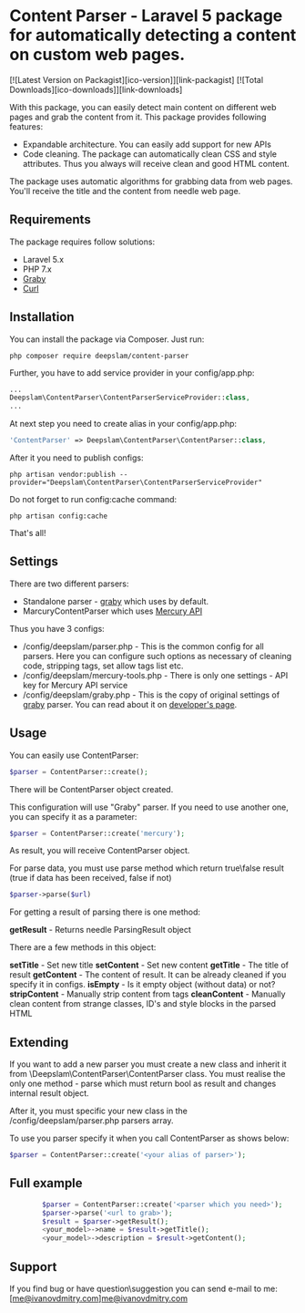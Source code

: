 # Content Parser - Laravel 5 package for automatically detecting a content on custom web pages.

[![Latest Version on Packagist][ico-version]][link-packagist]
[![Total Downloads][ico-downloads]][link-downloads]

With this package, you can easily detect main content on different web pages and grab the content from it.
This package provides following features:

* Expandable architecture. You can easily add support for new APIs
* Code cleaning. The package can automatically clean CSS and style attributes. Thus you always will receive clean and good HTML content.

The package uses automatic algorithms for grabbing data from web pages.
You'll receive the title and the content from needle web page.

## Requirements

The package requires follow solutions:

* Laravel 5.x
* PHP 7.x
* [Graby](https://github.com/j0k3r/graby)
* [Curl](https://github.com/ixudra/curl)

## Installation

You can install the package via Composer.
Just run:

```console
php composer require deepslam/content-parser
```

Further, you have to add service provider in your config/app.php:

```php
...
Deepslam\ContentParser\ContentParserServiceProvider::class,
...
```

At next step you need to create alias in your config/app.php:

```php
'ContentParser' => Deepslam\ContentParser\ContentParser::class,
```

After it you need to publish configs:

```console
php artisan vendor:publish --provider="Deepslam\ContentParser\ContentParserServiceProvider"
```

Do not forget to run config:cache command:

```console
php artisan config:cache
```

That's all!

## Settings

There are two different parsers:

* Standalone parser - [graby](https://github.com/j0k3r/graby/) which uses by default.
* MarcuryContentParser which uses [Mercury API](https://mercury.postlight.com/web-parser/)

Thus you have 3 configs:

* /config/deepslam/parser.php - This is the common config for all parsers. Here you can configure such options as necessary of cleaning code, stripping tags, set allow tags list etc.
* /config/deepslam/mercury-tools.php - There is only one settings - API key for Mercury API service
* /config/deepslam/graby.php - This is the copy of original settings of [graby](https://github.com/j0k3r/graby/) parser. You can read about it on [developer's page](https://github.com/j0k3r/graby/).

## Usage

You can easily use ContentParser:

```php
$parser = ContentParser::create();
```

There will be ContentParser object created.

This configuration will use "Graby" parser. If you need to use another one, you can specify it as a parameter:

```php
$parser = ContentParser::create('mercury');
```

As result, you will receive ContentParser object.

For parse data, you must use parse method which return true\false result (true if data has been received, false if not)

```php
$parser->parse($url)
```

For getting a result of parsing there is one method:

**getResult** - Returns needle ParsingResult object

There are a few methods in this object:

**setTitle** - Set new title
**setContent** - Set new content
**getTitle**  - The title of result
**getContent** - The content of result. It can be already cleaned if you specify it in configs.
**isEmpty** - Is it empty object (without data) or not?
**stripContent** - Manually strip content from tags
**cleanContent** - Manually clean content from strange classes, ID's and style blocks in the parsed HTML

## Extending

If you want to add a new parser you must create a new class and inherit it from \Deepslam\ContentParser\ContentParser class.
You must realise the only one method - parse which must return bool as result and changes internal result object.

After it, you must specific your new class in the /config/deepslam/parser.php parsers array.

To use you parser specify it when you call ContentParser as shows below:

```php
$parser = ContentParser::create('<your alias of parser>');
```

## Full example

```php
        $parser = ContentParser::create('<parser which you need>');
        $parser->parse('<url to grab>');
        $result = $parser->getResult();
        <your_model>->name = $result->getTitle();
        <your_model>->description = $result->getContent();
```

## Support

If you find bug or have question\suggestion you can send e-mail to me: [me@ivanovdmitry.com]me@ivanovdmitry.com